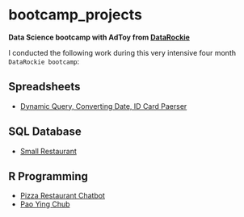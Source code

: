 # bootcamp_projects

**Data Science bootcamp with AdToy from [DataRockie](https://datarockie.com/)**

I conducted the following work during this very intensive four month `DataRockie bootcamp`:

## Spreadsheets
- [Dynamic Query, Converting Date, ID Card Paerser](https://github.com/galechontida/bootcamp_projects/tree/main/Spreadsheets) 

## SQL Database
  - [Small Restaurant](https://github.com/galechontida/bootcamp_projects/tree/main/SQL) 
  
## R Programming
  - [Pizza Restaurant Chatbot](https://github.com/galechontida/bootcamp_projects/tree/main/R) 
  - [Pao Ying Chub](https://github.com/galechontida/bootcamp_projects/tree/main/R)

 


